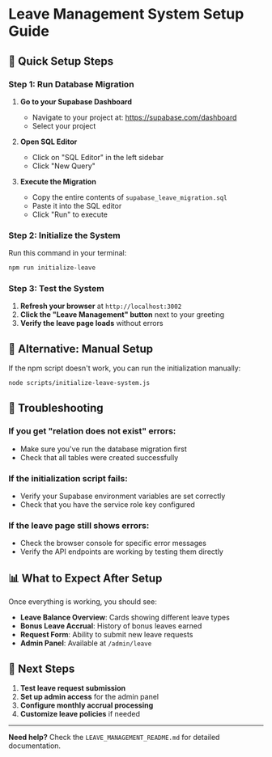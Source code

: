 # Leave Management System Setup Guide

## 🚀 Quick Setup Steps

### Step 1: Run Database Migration

1. **Go to your Supabase Dashboard**
   - Navigate to your project at: https://supabase.com/dashboard
   - Select your project

2. **Open SQL Editor**
   - Click on "SQL Editor" in the left sidebar
   - Click "New Query"

3. **Execute the Migration**
   - Copy the entire contents of `supabase_leave_migration.sql`
   - Paste it into the SQL editor
   - Click "Run" to execute

### Step 2: Initialize the System

Run this command in your terminal:

```bash
npm run initialize-leave
```

### Step 3: Test the System

1. **Refresh your browser** at `http://localhost:3002`
2. **Click the "Leave Management" button** next to your greeting
3. **Verify the leave page loads** without errors

## 🔧 Alternative: Manual Setup

If the npm script doesn't work, you can run the initialization manually:

```bash
node scripts/initialize-leave-system.js
```

## 🐛 Troubleshooting

### If you get "relation does not exist" errors:
- Make sure you've run the database migration first
- Check that all tables were created successfully

### If the initialization script fails:
- Verify your Supabase environment variables are set correctly
- Check that you have the service role key configured

### If the leave page still shows errors:
- Check the browser console for specific error messages
- Verify the API endpoints are working by testing them directly

## 📊 What to Expect After Setup

Once everything is working, you should see:

- **Leave Balance Overview**: Cards showing different leave types
- **Bonus Leave Accrual**: History of bonus leaves earned
- **Request Form**: Ability to submit new leave requests
- **Admin Panel**: Available at `/admin/leave`

## 🎯 Next Steps

1. **Test leave request submission**
2. **Set up admin access** for the admin panel
3. **Configure monthly accrual processing**
4. **Customize leave policies** if needed

---

**Need help?** Check the `LEAVE_MANAGEMENT_README.md` for detailed documentation.
